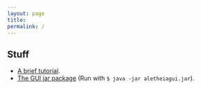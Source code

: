 ```yaml
---
layout: page
title: 
permalink: /
---
```


## Stuff
* [A brief tutorial](tutorial/tutorial.xhtml).
* [The GUI jar package](files/aletheiagui.jar) (Run with `$ java -jar aletheiagui.jar`).

